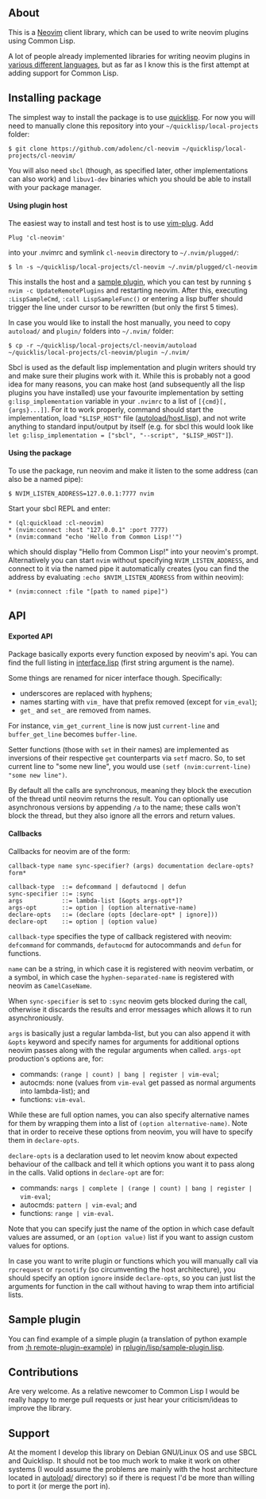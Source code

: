 ## About
This is a [Neovim](http://neovim.io/) client library, which can be used to write neovim plugins using Common Lisp.

A lot of people already implemented libraries for writing neovim plugins in [various different languages](https://github.com/neovim/neovim/wiki/Related-projects#api-clients), but as far as I know this is the first attempt at adding support for Common Lisp.

## Installing package
The simplest way to install the package is to use [quicklisp](https://www.quicklisp.org/). For now you will need to manually clone this repository into your `~/quicklisp/local-projects` folder:

    $ git clone https://github.com/adolenc/cl-neovim ~/quicklisp/local-projects/cl-neovim/

You will also need `sbcl` (though, as specified later, other implementations can also work) and `libuv1-dev` binaries which you should be able to install with your package manager.

#### Using plugin host
The easiest way to install and test host is to use [vim-plug](https://github.com/junegunn/vim-plug). Add

    Plug 'cl-neovim'

into your .nvimrc and symlink `cl-neovim` directory to `~/.nvim/plugged/`:

    $ ln -s ~/quicklisp/local-projects/cl-neovim ~/.nvim/plugged/cl-neovim

This installs the host and a [sample plugin](https://github.com/adolenc/cl-neovim/blob/master/rplugin/lisp/sample-plugin.lisp), which you can test by running `$ nvim -c UpdateRemotePlugins` and restarting neovim. After this, executing `:LispSampleCmd`, `:call LispSampleFunc()` or entering a lisp buffer should trigger the line under cursor to be rewritten (but only the first 5 times).

In case you would like to install the host manually, you need to copy `autoload/` and `plugin/` folders into `~/.nvim/` folder:

    $ cp -r ~/quicklisp/local-projects/cl-neovim/autoload ~/quicklis/local-projects/cl-neovim/plugin ~/.nvim/

Sbcl is used as the default lisp implementation and plugin writers should try and make sure their plugins work with it. While this is probably not a good idea for many reasons, you can make host (and subsequently all the lisp plugins you have installed) use your favourite implementation by setting `g:lisp_implementation` variable in your `.nvimrc` to a list of `[{cmd}[, {args}...]]`. For it to work properly, command should start the implementation, load `"$LISP_HOST"` file ([autoload/host.lisp](https://github.com/adolenc/cl-neovim/blob/master/autoload/host.lisp)), and not write anything to standard input/output by itself (e.g. for sbcl this would look like `let g:lisp_implementation = ["sbcl", "--script", "$LISP_HOST"]`).

#### Using the package
To use the package, run neovim and make it listen to the some address (can also be a named pipe):

    $ NVIM_LISTEN_ADDRESS=127.0.0.1:7777 nvim

Start your sbcl REPL and enter:

    * (ql:quickload :cl-neovim)
    * (nvim:connect :host "127.0.0.1" :port 7777)
    * (nvim:command "echo 'Hello from Common Lisp!'")

which should display "Hello from Common Lisp!" into your neovim's prompt. Alternatively you can start `nvim` without specifying `NVIM_LISTEN_ADDRESS`, and connect to it via the named pipe it automatically creates (you can find the address by evaluating `:echo $NVIM_LISTEN_ADDRESS` from within neovim):

    * (nvim:connect :file "[path to named pipe]")

## API
#### Exported API
Package basically exports every function exposed by neovim's api. You can find the full listing in [interface.lisp](https://github.com/adolenc/cl-neovim/blob/master/src/interface.lisp#L51-L167) (first string argument is the name).

Some things are renamed for nicer interface though. Specifically:
- underscores are replaced with hyphens;
- names starting with `vim_` have that prefix removed (except for `vim_eval`);
- `get_` and `set_` are removed from names.

For instance, `vim_get_current_line` is now just `current-line` and `buffer_get_line` becomes `buffer-line`.

Setter functions (those with `set` in their names) are implemented as inversions of their respective `get` counterparts via `setf` macro. So, to set current line to "some new line", you would use `(setf (nvim:current-line) "some new line")`.

By default all the calls are synchronous, meaning they block the execution of the thread until neovim returns the result. You can optionally use asynchronous versions by appending `/a` to the name; these calls won't block the thread, but they also ignore all the errors and return values.

#### Callbacks
Callbacks for neovim are of the form:
````
callback-type name sync-specifier? (args) documentation declare-opts? form*

callback-type  ::= defcommand | defautocmd | defun
sync-specifier ::= :sync
args           ::= lambda-list [&opts args-opt*]?
args-opt       ::= option | (option alternative-name)
declare-opts   ::= (declare (opts [declare-opt* | ignore]))
declare-opt    ::= option | (option value)
````
`callback-type` specifies the type of callback registered with neovim: `defcommand` for commands, `defautocmd` for autocommands and `defun` for functions.

`name` can be a string, in which case it is registered with neovim verbatim, or a symbol, in which case the `hyphen-separated-name` is registered with neovim as `CamelCaseName`.

When `sync-specifier` is set to `:sync` neovim gets blocked during the call, otherwise it discards the results and error messages which allows it to run asynchroniously.

`args` is basically just a regular lambda-list, but you can also append it with `&opts` keyword and specify names for arguments for additional options neovim passes along with the regular arguments when called. `args-opt` production's options are, for:
 - commands: `(range | count) | bang | register | vim-eval`;
 - autocmds: none (values from `vim-eval` get passed as normal arguments into lambda-list); and
 - functions: `vim-eval`.

While these are full option names, you can also specify alternative names for them by wrapping them into a list of `(option alternative-name)`. Note that in order to receive these options from neovim, you will have to specify them in `declare-opts`.

`declare-opts` is a declaration used to let neovim know about expected behaviour of the callback and tell it which options you want it to pass along in the calls. Valid options in `declare-opt` are for:
 - commands: `nargs | complete | (range | count) | bang | register | vim-eval`;
 - autocmds: `pattern | vim-eval`; and
 - functions: `range | vim-eval`.

<!--- copied directly from python host: neovim/plugin/decorators.py#L45-L134 -->

Note that you can specify just the name of the option in which case default values are assumed, or an `(option value)` list if you want to assign custom values for options.

In case you want to write plugin or functions which you will manually call via `rpcrequest` or `rpcnotify` (so circumventing the host architecture), you should specify an option `ignore` inside `declare-opts`, so you can just list the arguments for function in the call without having to wrap them into artificial lists.

## Sample plugin
You can find example of a simple plugin (a translation of python example from [:h remote-plugin-example](http://neovim.io/doc/user/remote_plugin.html#remote-plugin-example)) in [rplugin/lisp/sample-plugin.lisp](https://github.com/adolenc/cl-neovim/blob/master/rplugin/lisp/sample-plugin.lisp).

## Contributions
Are very welcome. As a relative newcomer to Common Lisp I would be really happy to merge pull requests or just hear your criticism/ideas to improve the library.

## Support
At the moment I develop this library on Debian GNU/Linux OS and use SBCL and Quicklisp. It should not be too much work to make it work on other systems (I would assume the problems are mainly with the host architecture located in [autoload/](https://github.com/adolenc/cl-neovim/blob/master/autoload/) directory) so if there is request I'd be more than willing to port it (or merge the port in).
